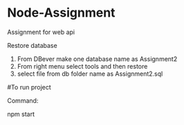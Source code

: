# Node-Assignment
Assignment for web api

Restore database

1. From DBever make one database name as Assignment2
2. From right menu select tools and then restore
3. select file from db folder name as Assignment2.sql

#To run project

Command:

npm start
